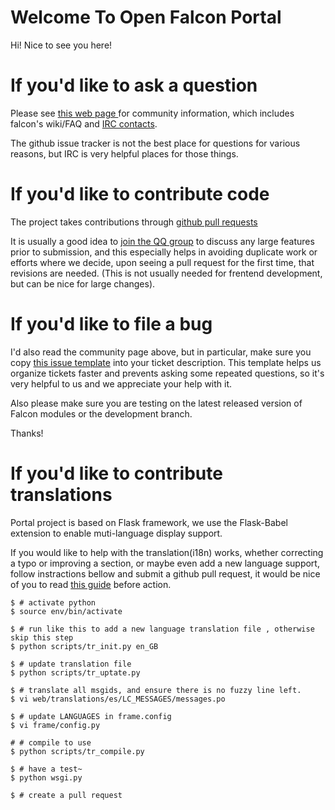 Welcome To Open Falcon Portal
=========================

Hi! Nice to see you here!

If you'd like to ask a question
===============================

Please see [this web page ](http://book.open-falcon.com/) for community information, which includes falcon's wiki/FAQ and [IRC contacts](http://book.open-falcon.com/zh/authors.html).  

The github issue tracker is not the best place for questions for various reasons, but IRC is very helpful places for those things.

If you'd like to contribute code
================================

The project takes contributions through [github pull requests](https://help.github.com/articles/using-pull-requests)

It is usually a good idea to [join the QQ group](http://jq.qq.com/?_wv=1027&k=g8tvOZ) to discuss any large features prior to submission, and this especially helps in avoiding duplicate work or efforts where we decide, upon seeing a pull request for the first time, that revisions are needed. (This is not usually needed for frentend development, but can be nice for large changes).

If you'd like to file a bug
===========================

I'd also read the community page above, but in particular, make sure you copy [this issue template](https://github.com/open-falcon/portal/blob/master/ISSUE_TEMPLATE.md) into your ticket description. This template helps us organize tickets faster and prevents asking some repeated questions, so it's very helpful to us and we appreciate your help with it.

Also please make sure you are testing on the latest released version of Falcon modules or the development branch.

Thanks!

If you'd like to contribute translations
========================================

Portal project is based on Flask framework, we use the Flask-Babel extension to enable muti-language display support.

If you would like to help with the translation(i18n) works, whether correcting a typo or improving a section, or maybe even add a new language support, follow instractions bellow and submit a github pull request, it would be nice of you to read [this guide](http://blog.miguelgrinberg.com/post/the-flask-mega-tutorial-part-xiv-i18n-and-l10n) before action.

    $ # activate python
    $ source env/bin/activate

    $ # run like this to add a new language translation file , otherwise skip this step
    $ python scripts/tr_init.py en_GB

    $ # update translation file
    $ python scripts/tr_uptate.py

    $ # translate all msgids, and ensure there is no fuzzy line left.
    $ vi web/translations/es/LC_MESSAGES/messages.po

    $ # update LANGUAGES in frame.config
    $ vi frame/config.py

    # # compile to use
    $ python scripts/tr_compile.py

    $ # have a test~
    $ python wsgi.py

    $ # create a pull request

